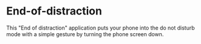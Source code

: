 # End-of-distraction
This "End of distraction" application puts your phone into the do not disturb mode with a simple gesture by turning the phone screen down.
